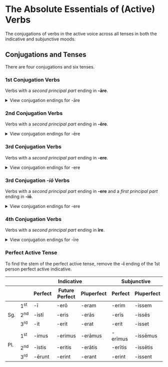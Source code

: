 # The Absolute Essentials of (Active) Verbs

The conjugations of verbs in the active voice across all tenses in both the indicative and subjunctive moods.

## Conjugations and Tenses

There are four conjugations and six tenses.

### 1st Conjugation Verbs

Verbs with a _second principal part_ ending in **-āre**.

<details>
  <summary>View conjugation endings for -āre</summary>

  <table>
    <thead>
      <tr>
        <th colspan="2"></th>
        <th colspan="3">Indicative</th>
        <th colspan="2">Subjunctive</th>
      </tr>
      <tr>
        <th colspan="2"></th>
        <th>Present</th>
        <th>Future</th>
        <th>Imperfect</th>
        <th>Present</th>
        <th>Imperfect</th>
      </tr>
    </thead>
    <tbody>
      <tr>
        <td rowspan="3">Sg.</td>
        <td>1<sup>st</sup></td>
        <td>-ō</td>
        <td>-ābō</td>
        <td>-ābam</td>
        <td>-em</td>
        <td>-ārem</td>
      </tr>
      <tr>
        <td>2<sup>nd</sup></td>
        <td>-ās</td>
        <td>-ābis</td>
        <td>-ābās</td>
        <td>-ēs</td>
        <td>-ārēs</td>
      </tr>
      <tr>
        <td>3<sup>rd</sup></td>
        <td>-at</td>
        <td>-ābit</td>
        <td>-ābat</td>
        <td>-et</td>
        <td>-āret</td>
      </tr>
      <tr>
        <td rowspan="3">Pl.</td>
        <td>1<sup>st</sup></td>
        <td>-āmus</td>
        <td>-ābimus</td>
        <td>-ābāmus</td>
        <td>-ēmus</td>
        <td>-ārēmus</td>
      </tr>
      <tr>
        <td>2<sup>nd</sup></td>
        <td>-ātis</td>
        <td>-ābitis</td>
        <td>-ābātis</td>
        <td>-ētis</td>
        <td>-ārētis</td>
      </tr>
      <tr>
        <td>3<sup>rd</sup></td>
        <td>-ant</td>
        <td>-ābunt</td>
        <td>-ābant</td>
        <td>-ent</td>
        <td>-ārent</td>
      </tr>
    </tbody>
  </table>
</details>

### 2nd Conjugation Verbs

Verbs with a _second principal part_ ending in **-ēre**.

<details>
  <summary>View conjugation endings for -ēre</summary>

  <table>
    <thead>
      <tr>
        <th colspan="2"></th>
        <th colspan="3">Indicative</th>
        <th colspan="2">Subjunctive</th>
      </tr>
      <tr>
        <th colspan="2"></th>
        <th>Present</th>
        <th>Future</th>
        <th>Imperfect</th>
        <th>Present</th>
        <th>Imperfect</th>
      </tr>
    </thead>
    <tbody>
      <tr>
        <td rowspan="3">Sg.</td>
        <td>1<sup>st</sup></td>
        <td>-eō</td>
        <td>-ēbō</td>
        <td>-ēbam</td>
        <td>-eam</td>
        <td>-ērem</td>
      </tr>
      <tr>
        <td>2<sup>nd</sup></td>
        <td>-ēs</td>
        <td>-ēbis</td>
        <td>-ēbas</td>
        <td>-eās</td>
        <td>-ērēs</td>
      </tr>
      <tr>
        <td>3<sup>rd</sup></td>
        <td>-et</td>
        <td>-ēbit</td>
        <td>-ēbat</td>
        <td>-eat</td>
        <td>-ēret</td>
      </tr>
      <tr>
        <td rowspan="3">Pl.</td>
        <td>1<sup>st</sup></td>
        <td>-ēmus</td>
        <td>-ēbimus</td>
        <td>-ēbamus</td>
        <td>-eāmus</td>
        <td>-ērēmus</td>
      </tr>
      <tr>
        <td>2<sup>nd</sup></td>
        <td>-ētis</td>
        <td>-ēbitis</td>
        <td>-ēbatis</td>
        <td>-eātis</td>
        <td>-ērētis</td>
      </tr>
      <tr>
        <td>3<sup>rd</sup></td>
        <td>-ent</td>
        <td>-ēbunt</td>
        <td>-ēbant</td>
        <td>-eant</td>
        <td>-ērent</td>
      </tr>
    </tbody>
  </table>
</details>

### 3rd Conjugation Verbs

Verbs with a _second principal part_ ending in **-ere**.

<details>
  <summary>View conjugation endings for -ere</summary>

  <table>
    <thead>
      <tr>
        <th colspan="2"></th>
        <th colspan="3">Indicative</th>
        <th colspan="2">Subjunctive</th>
      </tr>
      <tr>
        <th colspan="2"></th>
        <th>Present</th>
        <th>Future</th>
        <th>Imperfect</th>
        <th>Present</th>
        <th>Imperfect</th>
      </tr>
    </thead>
    <tbody>
      <tr>
        <td rowspan="3">Sg.</td>
        <td>1<sup>st</sup></td>
        <td>-ō</td>
        <td>-am</td>
        <td>-ēbam</td>
        <td>-am</td>
        <td>-erem</td>
      </tr>
      <tr>
        <td>2<sup>nd</sup></td>
        <td>-is</td>
        <td>-ēs</td>
        <td>-ēbās</td>
        <td>-ās</td>
        <td>-erēs</td>
      </tr>
      <tr>
        <td>3<sup>rd</sup></td>
        <td>-it</td>
        <td>-et</td>
        <td>-ēbat</td>
        <td>-at</td>
        <td>-eret</td>
      </tr>
      <tr>
        <td rowspan="3">Pl.</td>
        <td>1<sup>st</sup></td>
        <td>-imus</td>
        <td>-ēmus</td>
        <td>-ēbāmus</td>
        <td>-āmus</td>
        <td>-erēmus</td>
      </tr>
      <tr>
        <td>2<sup>nd</sup></td>
        <td>-itis</td>
        <td>-ētis</td>
        <td>-ēbātis</td>
        <td>-ātis</td>
        <td>-erētis</td>
      </tr>
      <tr>
        <td>3<sup>rd</sup></td>
        <td>-unt</td>
        <td>-ent</td>
        <td>-ēbant</td>
        <td>-ant</td>
        <td>-erent</td>
      </tr>
    </tbody>
  </table>
</details>

### 3rd Conjugation _-iō_ Verbs

Verbs with a _second principal part_ ending in **-ere** and a _first principal part_ ending in **-iō**.

<details>
  <summary>View conjugation endings for -ere</summary>

  <table>
    <thead>
      <tr>
        <th colspan="2"></th>
        <th colspan="3">Indicative</th>
        <th colspan="2">Subjunctive</th>
      </tr>
      <tr>
        <th colspan="2"></th>
        <th>Present</th>
        <th>Future</th>
        <th>Imperfect</th>
        <th>Present</th>
        <th>Imperfect</th>
      </tr>
    </thead>
    <tbody>
      <tr>
        <td rowspan="3">Sg.</td>
        <td>1<sup>st</sup></td>
        <td>-iō</td>
        <td>-iam</td>
        <td>-iēbam</td>
        <td>-iam</td>
        <td>-erem</td>
      </tr>
      <tr>
        <td>2<sup>nd</sup></td>
        <td>-is</td>
        <td>-iēs</td>
        <td>-iēbās</td>
        <td>-iās</td>
        <td>-erēs</td>
      </tr>
      <tr>
        <td>3<sup>rd</sup></td>
        <td>-it</td>
        <td>-iet</td>
        <td>-iēbat</td>
        <td>-iat</td>
        <td>-eret</td>
      </tr>
      <tr>
        <td rowspan="3">Pl.</td>
        <td>1<sup>st</sup></td>
        <td>-imus</td>
        <td>-iēmus</td>
        <td>-iēbāmus</td>
        <td>-iāmus</td>
        <td>-erēmus</td>
      </tr>
      <tr>
        <td>2<sup>nd</sup></td>
        <td>-itis</td>
        <td>-iētis</td>
        <td>-iēbātis</td>
        <td>-iātis</td>
        <td>-erētis</td>
      </tr>
      <tr>
        <td>3<sup>rd</sup></td>
        <td>-iunt</td>
        <td>-ient</td>
        <td>-iēbant</td>
        <td>-iant</td>
        <td>-erent</td>
      </tr>
    </tbody>
  </table>
</details>

### 4th Conjugation Verbs

Verbs with a _second principal part_ ending in **īre**.

<details>
  <summary>View conjugation endings for -īre</summary>

  <table>
    <thead>
      <tr>
        <th colspan="2"></th>
        <th colspan="3">Indicative</th>
        <th colspan="2">Subjunctive</th>
      </tr>
      <tr>
        <th colspan="2"></th>
        <th>Present</th>
        <th>Future</th>
        <th>Imperfect</th>
        <th>Present</th>
        <th>Imperfect</th>
      </tr>
    </thead>
    <tbody>
      <tr>
        <td rowspan="3">Sg.</td>
        <td>1<sup>st</sup></td>
        <td>-iō</td>
        <td>-iam</td>
        <td>-iēbam</td>
        <td>-iam</td>
        <td>-īrem</td>
      </tr>
      <tr>
        <td>2<sup>nd</sup></td>
        <td>-īs</td>
        <td>-iēs</td>
        <td>-iēbās</td>
        <td>-iās</td>
        <td>-īrēs</td>
      </tr>
      <tr>
        <td>3<sup>rd</sup></td>
        <td>-it</td>
        <td>-iet</td>
        <td>-iēbat</td>
        <td>-iat</td>
        <td>-īret</td>
      </tr>
      <tr>
        <td rowspan="3">Pl.</td>
        <td>1<sup>st</sup></td>
        <td>-īmus</td>
        <td>-iēmus</td>
        <td>-iēbāmus</td>
        <td>-iāmus</td>
        <td>-īrēmus</td>
      </tr>
      <tr>
        <td>2<sup>nd</sup></td>
        <td>-ītis</td>
        <td>-iētis</td>
        <td>-iēbātis</td>
        <td>-iātis</td>
        <td>-īrētis</td>
      </tr>
      <tr>
        <td>3<sup>rd</sup></td>
        <td>-iunt</td>
        <td>-ient</td>
        <td>-iēbant</td>
        <td>-iant</td>
        <td>-īrent</td>
      </tr>
    </tbody>
  </table>
</details>


### Perfect Active Tense

To find the stem of the perfect active tense, remove the **-ī** ending of the 1st person perfect active indicative.

  <table>
    <thead>
      <tr>
        <th colspan="2"></th>
        <th colspan="3">Indicative</th>
        <th colspan="2">Subjunctive</th>
      </tr>
      <tr>
        <th colspan="2"></th>
        <th>Perfect</th>
        <th>Future Perfect</th>
        <th>Pluperfect</th>
        <th>Perfect</th>
        <th>Pluperfect</th>
      </tr>
    </thead>
    <tbody>
      <tr>
        <td rowspan="3">Sg.</td>
        <td>1<sup>st</sup></td>
        <td>-ī</td>
        <td>-erō</td>
        <td>-eram</td>
        <td>-erim</td>
        <td>-issem</td>
      </tr>
      <tr>
        <td>2<sup>nd</sup></td>
        <td>-istī</td>
        <td>-eris</td>
        <td>-erās</td>
        <td>-erīs</td>
        <td>-issēs</td>
      </tr>
      <tr>
        <td>3<sup>rd</sup></td>
        <td>-it</td>
        <td>-erit</td>
        <td>-erat</td>
        <td>-erit</td>
        <td>-isset</td>
      </tr>
      <tr>
        <td rowspan="3">Pl.</td>
        <td>1<sup>st</sup></td>
        <td>-imus</td>
        <td>-erimus</td>
        <td>-erāmus</td>
        <td>-erīmus</td>
        <td>-issēmus</td>
      </tr>
      <tr>
        <td>2<sup>nd</sup></td>
        <td>-istis</td>
        <td>-eritis</td>
        <td>-erātis</td>
        <td>-erītis</td>
        <td>-issētis</td>
      </tr>
      <tr>
        <td>3<sup>rd</sup></td>
        <td>-ērunt</td>
        <td>-erint</td>
        <td>-erant</td>
        <td>-erint</td>
        <td>-issent</td>
      </tr>
    </tbody>
  </table>
</details>

